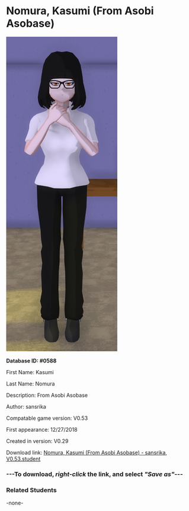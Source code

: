 # Nomura, Kasumi (From Asobi Asobase)

<img src="../../Files/Images/Nomura, Kasumi (From Asobi Asobase).png" title="Nomura, Kasumi (From Asobi Asobase) - sansrika, V0.53">

**Database ID: #0588**

First Name: Kasumi

Last Name: Nomura

Description: From Asobi Asobase

Author: sansrika

Compatable game version: V0.53

First appearance: 12/27/2018

Created in version: V0.29

Download link: <a href="https://raw.githubusercontent.com/Arbiter1223/Daigaku-Gurashi-Custom-Students/master/Files/Student%20Files/Nomura%2C%20Kasumi%20(From%20Asobi%20Asobase)%20-%20sansrika%2C%20V0.53.student">Nomura, Kasumi (From Asobi Asobase) - sansrika, V0.53.student</a>

### ---**To download, _right-click_ the link, and select _"Save as"_**---

### Related Students

-none-
